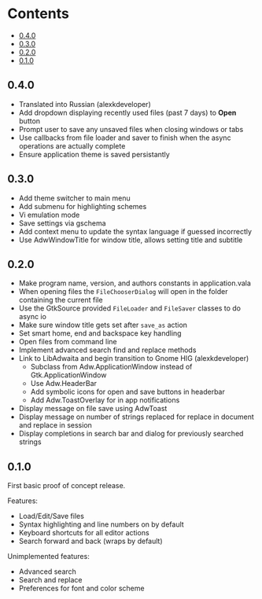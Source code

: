 Contents
========
- [0.4.0](#0.4.0)
- [0.3.0](#0.3.0)
- [0.2.0](#0.2.0)
- [0.1.0](#0.1.0)

## 0.4.0
* Translated into Russian (alexkdeveloper)
* Add dropdown displaying recently used files (past 7 days) to **Open** button
* Prompt user to save any unsaved files when closing windows or tabs
* Use callbacks from file loader and saver to finish when the async operations
  are actually complete
* Ensure application theme is saved persistantly

## 0.3.0
* Add theme switcher to main menu
* Add submenu for highlighting schemes
* Vi emulation mode
* Save settings via gschema
* Add context menu to update the syntax language if guessed incorrectly
* Use AdwWindowTitle for window title, allows setting title and subtitle

## 0.2.0
* Make program name, version, and authors constants in application.vala
* When opening files the `FileChooserDialog` will open in the folder containing
  the current file
* Use the GtkSource provided `FileLoader` and `FileSaver` classes to do async io
* Make sure window title gets set after `save_as` action
* Set smart home, end and backspace key handling
* Open files from command line
* Implement advanced search find and replace methods
* Link to LibAdwaita and begin transition to Gnome HIG (alexkdeveloper)
  * Subclass from Adw.ApplicationWindow instead of Gtk.ApplicationWindow
  * Use Adw.HeaderBar
  * Add symbolic icons for open and save buttons in headerbar
  * Add Adw.ToastOverlay for in app notifications
* Display message on file save using AdwToast
* Display message on number of strings replaced for replace in document and
  replace in session
* Display completions in search bar and dialog for previously searched strings

## 0.1.0
First basic proof of concept release.

Features:
* Load/Edit/Save files
* Syntax highlighting and line numbers on by default
* Keyboard shortcuts for all editor actions
* Search forward and back (wraps by default)

Unimplemented features:
* Advanced search
* Search and replace
* Preferences for font and color scheme

